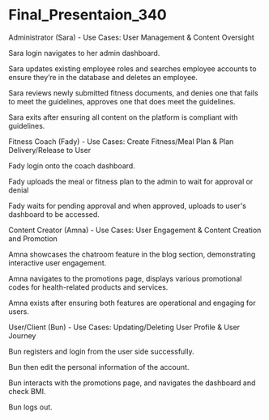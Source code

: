 # Final_Presentaion_340


Administrator (Sara) - Use Cases: User Management & Content Oversight 

  

Sara login navigates to her admin dashboard. 

Sara updates existing employee roles and searches employee accounts to ensure they’re in the database and deletes an employee. 

Sara reviews newly submitted fitness documents, and denies one that fails to meet the guidelines, approves one that does meet the guidelines.  

Sara exits after ensuring all content on the platform is compliant with guidelines. 

 

Fitness Coach (Fady) - Use Cases: Create Fitness/Meal Plan & Plan Delivery/Release to User 

  

Fady login onto the coach dashboard.  

Fady uploads the meal or fitness plan to the admin to wait for approval or denial 

Fady waits for pending approval and when approved, uploads to user's dashboard to be accessed. 

 

Content Creator (Amna) - Use Cases: User Engagement & Content Creation and Promotion 

 

Amna showcases the chatroom feature in the blog section, demonstrating interactive user engagement. 

Amna navigates to the promotions page, displays various promotional codes for health-related products and services. 

Amna exists after ensuring both features are operational and engaging for users. 

 

User/Client (Bun) - Use Cases: Updating/Deleting User Profile & User Journey 

  

Bun registers and login from the user side successfully. 

Bun then edit the personal information of the account. 

Bun interacts with the promotions page, and navigates the dashboard and check BMI. 

Bun logs out.  
